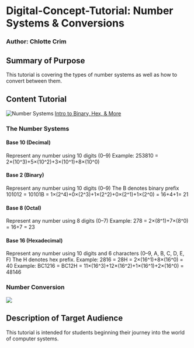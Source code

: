 # Digital-Concept-Tutorial: Number Systems & Conversions 
### Author: Chlotte Crim


## Summary of Purpose
This tutorial is covering the types of number systems as well as how to convert between them.


## Content Tutorial
![Number Systems](http://www.electronicsengineering.nbcafe.in/wp-content/uploads/2014/09/number-systems.png)
[Intro to Binary, Hex, & More](https://code.tutsplus.com/articles/number-systems-an-introduction-to-binary-hexadecimal-and-more--active-10848)

  ### The Number Systems
  
  #### Base 10 (Decimal)
  Represent any number using 10 digits (0–9)
  Example: 253810 = 2×(10^3)+5×(10^2)+3×(10^1)+8×(10^0)
  
  #### Base 2 (Binary)
  Represent any number using 10 digits (0–9)
  The B denotes binary prefix
  101012 = 10101B = 1×(2^4)+0×(2^3)+1×(2^2)+0×(2^1)+1×(2^0) = 16+4+1= 21
  
  #### Base 8 (Octal)
  Represent any number using 8 digits (0–7)
  Example: 278 = 2×(8^1)+7×(8^0) = 16+7 = 23
  
  #### Base 16 (Hexadecimal)
  Represent any number using 10 digits and 6 characters (0–9, A, B, C, D, E, F)
  The H denotes hex prefix.
  Example: 2816 = 28H = 2×(16^1)+8×(16^0) = 40
  Example: BC1216 = BC12H = 11×(16^3)+12×(16^2)+1×(16^1)+2×(16^0) = 48146

  
  ### Number Conversion
  ![](https://www.electronicshub.org/wp-content/uploads/2015/05/Untitled1dd.jpg)

## Description of Target Audience
This tutorial is intended for students beginning their journey into the world of computer systems. 
